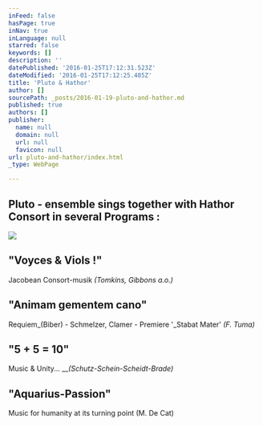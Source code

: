 ```yaml
---
inFeed: false
hasPage: true
inNav: true
inLanguage: null
starred: false
keywords: []
description: ''
datePublished: '2016-01-25T17:12:31.523Z'
dateModified: '2016-01-25T17:12:25.485Z'
title: 'Pluto & Hathor'
author: []
sourcePath: _posts/2016-01-19-pluto-and-hathor.md
published: true
authors: []
publisher:
  name: null
  domain: null
  url: null
  favicon: null
url: pluto-and-hathor/index.html
_type: WebPage

---
```

## Pluto - ensemble sings together with Hathor Consort in several Programs :
![](https://s3-us-west-2.amazonaws.com/the-grid-img/p/d63f3076f6624b9bbe0c463ab9b72465ac536784.jpg)

## 

## 

## "Voyces & Viols !"

Jacobean Consort-musik  _(Tomkins, Gibbons a.o.)_

## "Animam gementem cano"

Requiem_(Biber) - Schmelzer, Clamer - Premiere '_Stabat Mater' _(F. Tuma)_

## "5 + 5 = 10" 

Music & Unity...   ___(Schutz-Schein-Scheidt-Brade)_

## "Aquarius-Passion"

Music for humanity at its turning point   (M. De Cat)